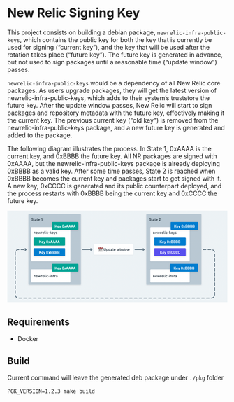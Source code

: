 # New Relic Signing Key
This project consists on building a debian package, `newrelic-infra-public-keys`, which contains the public key for both the 
key that is currently be used for signing (“current key”), and the key that will be used after the rotation takes place 
(“future key”). The future key is generated in advance, but not used to sign packages until a reasonable time 
(“update window”) passes.

`newrelic-infra-public-keys` would be a dependency of all New Relic core packages. As users upgrade packages, they will get the 
latest version of newrelic-infra-public-keys, which adds to their system’s truststore the future key. After the update window 
passes, New Relic will start to sign packages and repository metadata with the future key, effectively making it the 
current key. The previous current key ("old key") is removed from the newrelic-infra-public-keys package, and a new future 
key is generated and added to the package.

The following diagram illustrates the process. In State 1, 0xAAAA is the current key, and 0xBBBB the future key. All NR 
packages are signed with 0xAAAA, but the newrelic-infra-public-keys package is already deploying 0xBBBB as a valid key. After 
some time passes, State 2 is reached when 0xBBBB becomes the current key and packages start to get signed with it. A new
key, 0xCCCC is generated and its public counterpart deployed, and the process restarts with 0xBBBB being the current key 
and 0xCCCC the future key.

![Signing Key Diagram](doc/signing_key_diagram.png "Signing Key Diagram")

## Requirements
* Docker

## Build

Current command will leave the generated deb package under `./pkg` folder
```shell
PGK_VERSION=1.2.3 make build
```